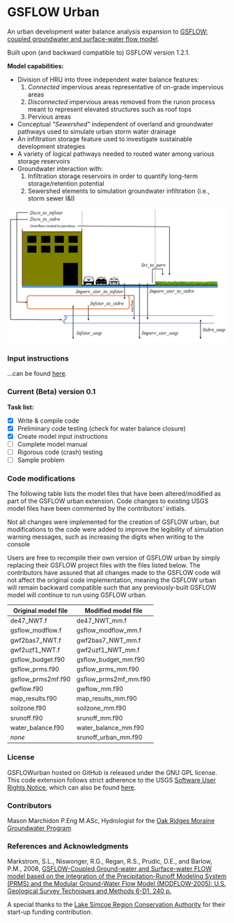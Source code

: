 # GSFLOW Urban

An urban development water balance analysis expansion to [GSFLOW: coupled groundwater and surface-water flow model](https://water.usgs.gov/ogw/gsflow/).  

Built upon (and backward compatible to) GSFLOW version 1.2.1.

**Model capabilities:**

 * Division of HRU into three independent water balance features:  
   1. _Connected_ impervious areas representative of on-grade impervious areas
   2. _Disconnected_ impervious areas removed from the runon process meant to represent elevated structures such as roof tops
   3. Pervious areas
 * Conceptual _"Sewershed"_ independent of overland and groundwater pathways used to simulate urban storm water drainage
 * An infiltration storage feature used to investigate sustainable development strategies
 * A variety of logical pathways needed to routed water among various storage reservoirs
 * Groundwater interaction with:  
   1. Infiltration storage reservoirs in order to quantify long-term storage/retention potential
   2. Sewershed elements to simulation groundwater infiltration (i.e., storm sewer I&I)

![GSFLOW urban flow pathways](/doc/pathways_170515.png)

### Input instructions
...can be found [here](/doc/input_instructions.pdf).

### Current (Beta) version 0.1
**Task list:**

 - [x] Write & compile code
 - [x] Preliminary code testing (check for water balance closure)
 - [x] Create model input instructions
 - [ ] Complete model manual
 - [ ] Rigorous code (crash) testing
 - [ ] Sample problem
 
### Code modifications

The following table lists the model files that have been altered/modified as part of the GSFLOW urban extension. Code changes to existing USGS model files have been commented by the contributors' initials.  

Not all changes were implemented for the creation of GSFLOW urban, but modifications to the code were added to improve the legibility of simulation warning messages, such as increasing the digits when writing to the console

Users are free to recompile their own version of GSFLOW urban by simply replacing their GSFLOW project files with the files listed below. The contributors have assured that all changes made to the GSFLOW code will not affect the original code implementation, meaning the GSFLOW urban will remain backward compatible such that any previously-built GSFLOW model will continue to run using GSFLOW urban.

Original model file | Modified model file
------------------- | -------------------
de47_NWT.f | de47_NWT_mm.f
gsflow_modflow.f | gsflow_modflow_mm.f
gwf2bas7_NWT.f | gwf2bas7_NWT_mm.f
gwf2uzf1_NWT.f | gwf2uzf1_NWT_mm.f
gsflow_budget.f90 | gsflow_budget_mm.f90
gsflow_prms.f90 | gsflow_prms_mm.f90
gsflow_prms2mf.f90 | gsflow_prms2mf_mm.f90
gwflow.f90 | gwflow_mm.f90
map_results.f90 | map_results_mm.f90
soilzone.f90 | soilzone_mm.f90
srunoff.f90 | srunoff_mm.f90
water_balance.f90 | water_balance_mm.f90
_none_ | srunoff_urban_mm.f90


### License

GSFLOWurban hosted on GitHub is released under the GNU GPL license. This code extension follows strict adherence to the USGS [Software User Rights Notice](/USGS_Software_User_Rights_Notice.md), which can also be found [here](https://water.usgs.gov/software/CAP/code/1.0/UserRightsNotice.html).

### Contributors

Mason Marchidon P.Eng M.ASc, Hydrologist for the [Oak Ridges Moraine Groundwater Program](http://oakridgeswater.ca/)

### References and Acknowledgments

Markstrom, S.L., Niswonger, R.G., Regan, R.S., Prudic, D.E., and Barlow, P.M., 2008, [GSFLOW-Coupled Ground-water and Surface-water FLOW model based on the integration of the Precipitation-Runoff Modeling System (PRMS) and the Modular Ground-Water Flow Model (MODFLOW-2005): U.S. Geological Survey Techniques and Methods 6-D1, 240 p.](https://pubs.usgs.gov/tm/tm6d1/)

A special thanks to the [Lake Simcoe Region Conservation Authority](http://www.lsrca.on.ca/) for their start-up funding contribution.